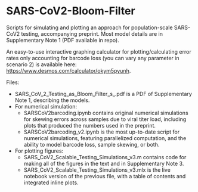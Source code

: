 # SARS-CoV2-Bloom-Filter
Scripts for simulating and plotting an approach for population-scale SARS-CoV2 testing, accompanying preprint. 
Most model details are in Supplementary Note 1 (PDF available in repo). 

An easy-to-use interactive graphing calculator for plotting/calculating error rates only accounting for barcode loss (you can vary any parameter in scenario 2) is available here: https://www.desmos.com/calculator/okym5pyunh.

Files:
- SARS_CoV_2_Testing_as_Bloom_Filter_s_.pdf is a PDF of Supplementary Note 1, describing the models. 
- For numerical simulation:
    - SARSCoV2barcoding.ipynb contains original numerical simulations for skewing errors across samples due to viral titer load, including plots that produced the numbers used in the preprint.
    - SARSCoV2barcoding_v2.ipynb is the most up-to-date script for numerical simulations, featuring parallelized computation, and the ability to model barcode loss, sample skewing, or both.
- For plotting figures: 
    - SARS_CoV2_Scalable_Testing_Simulations_v3.m contains code for making all of the figures in the text and in Supplementary Note 3.
    - SARS_CoV2_Scalable_Testing_Simulations_v3.mlx is the live notebook version of the previous file, with a table of contents and integrated inline plots.
